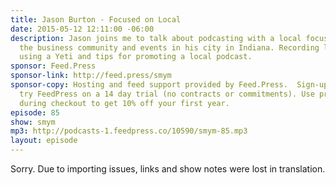 ```yaml
---
title: Jason Burton - Focused on Local
date: 2015-05-12 12:11:00 -06:00
description: Jason joins me to talk about podcasting with a local focus - in his case
  the business community and events in his city in Indiana. Recording live in person,
  using a Yeti and tips for promoting a local podcast.
sponsor: Feed.Press
sponsor-link: http://feed.press/smym
sponsor-copy: Hosting and feed support provided by Feed.Press.  Sign-up today and
  try FeedPress on a 14 day trial (no contracts or commitments). Use promo code "smym"
  during checkout to get 10% off your first year.
episode: 85
show: smym
mp3: http://podcasts-1.feedpress.co/10590/smym-85.mp3
layout: episode
---
```


Sorry. Due to importing issues, links and show notes were lost in translation.
